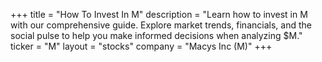 +++
title = "How To Invest In M"
description = "Learn how to invest in M with our comprehensive guide. Explore market trends, financials, and the social pulse to help you make informed decisions when analyzing $M."
ticker = "M"
layout = "stocks"
company = "Macys Inc (M)"
+++

